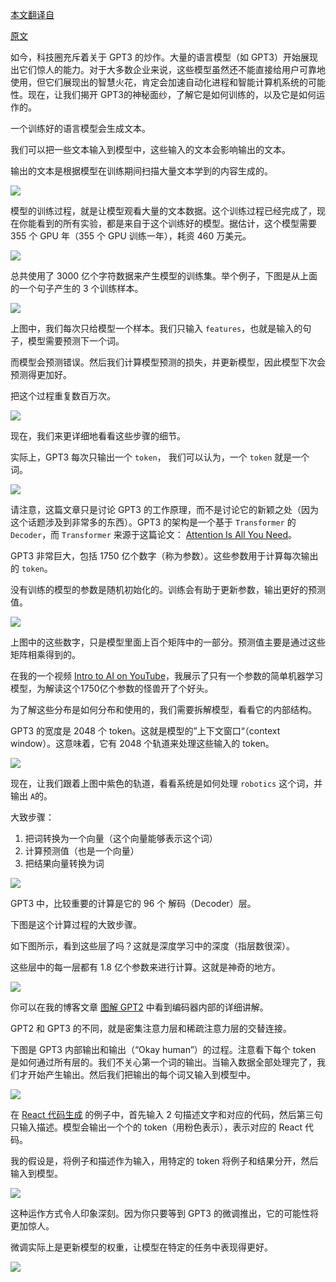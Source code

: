 [本文翻译自](http://jalammar.github.io/how-gpt3-works-visualizations-animations/)

[原文](https://blog.zhangxiann.com/202009101112/)

如今，科技圈充斥着关于 GPT3 的炒作。大量的语言模型（如 GPT3）开始展现出它们惊人的能力。对于大多数企业来说，这些模型虽然还不能直接给用户可靠地使用，但它们展现出的智慧火花，肯定会加速自动化进程和智能计算机系统的可能性。现在，让我们揭开 GPT3的神秘面纱，了解它是如何训练的，以及它是如何运作的。

一个训练好的语言模型会生成文本。

我们可以把一些文本输入到模型中，这些输入的文本会影响输出的文本。

输出的文本是根据模型在训练期间扫描大量文本学到的内容生成的。

![](https://gitee.com/liuhuihe/Ehe/raw/master/images/N06-GPT-20201214-201036-635573.gif)


模型的训练过程，就是让模型观看大量的文本数据。这个训练过程已经完成了，现在你能看到的所有实验，都是来自于这个训练好的模型。据估计，这个模型需要 355 个 GPU 年（355 个 GPU 训练一年），耗资 460 万美元。

![](https://gitee.com/liuhuihe/Ehe/raw/master/images/N06-GPT-20201214-201036-677055.gif)

总共使用了 3000 亿个字符数据来产生模型的训练集。举个例子，下图是从上面的一个句子产生的 3 个训练样本。

![](https://gitee.com/liuhuihe/Ehe/raw/master/images/N06-GPT-20201214-201037-671610.png)

上图中，我们每次只给模型一个样本。我们只输入 `features`，也就是输入的句子，模型需要预测下一个词。

而模型会预测错误。然后我们计算模型预测的损失，并更新模型，因此模型下次会预测得更加好。

把这个过程重复数百万次。

![](https://gitee.com/liuhuihe/Ehe/raw/master/images/N06-GPT-20201214-201036-712131.gif)

现在，我们来更详细地看看这些步骤的细节。

实际上，GPT3 每次只输出一个 `token`， 我们可以认为，一个 `token` 就是一个词。

![](https://gitee.com/liuhuihe/Ehe/raw/master/images/N06-GPT-20201214-201036-819429.gif)

请注意，这篇文章只是讨论 GPT3 的工作原理，而不是讨论它的新颖之处（因为这个话题涉及到非常多的东西）。GPT3 的架构是一个基于 `Transformer` 的 `Decoder`，而 `Transformer` 来源于这篇论文： [Attention Is All You Need](https://arxiv.org/abs/1706.03762)。

GPT3 非常巨大，包括 1750 亿个数字（称为参数）。这些参数用于计算每次输出的 `token`。

没有训练的模型的参数是随机初始化的。训练会有助于更新参数，输出更好的预测值。

![](https://gitee.com/liuhuihe/Ehe/raw/master/images/N06-GPT-20201214-201037-685275.png)

上图中的这些数字，只是模型里面上百个矩阵中的一部分。预测值主要是通过这些矩阵相乘得到的。

在我的一个视频 [Intro to AI on YouTube](https://youtube.com/watch?v=mSTCzNgDJy4)，我展示了只有一个参数的简单机器学习模型，为解读这个1750亿个参数的怪兽开了个好头。

为了解这些分布是如何分布和使用的，我们需要拆解模型，看看它的内部结构。

GPT3 的宽度是 2048 个 token。这就是模型的”上下文窗口“（context window）。这意味着，它有 2048 个轨道来处理这些输入的 token。

![](https://gitee.com/liuhuihe/Ehe/raw/master/images/N06-GPT-20201214-201036-966841.gif)

现在，让我们跟着上图中紫色的轨道，看看系统是如何处理 `robotics` 这个词，并输出 `A`的。

大致步骤：

1. 把词转换为一个向量（这个向量能够表示这个词）
2. 计算预测值（也是一个向量）
3. 把结果向量转换为词

![](https://gitee.com/liuhuihe/Ehe/raw/master/images/N06-GPT-20201214-201037-087246.gif)

GPT3 中，比较重要的计算是它的 96 个 解码（Decoder）层。

下图是这个计算过程的大致步骤。

如下图所示，看到这些层了吗？这就是深度学习中的深度（指层数很深）。

这些层中的每一层都有 1.8 亿个参数来进行计算。这就是神奇的地方。

![](https://gitee.com/liuhuihe/Ehe/raw/master/images/N06-GPT-20201214-201037-140612.gif)

你可以在我的博客文章 [图解 GPT2](https://blog.zhangxiann.com/202009101112/) 中看到编码器内部的详细讲解。

GPT2 和 GPT3 的不同，就是密集注意力层和稀疏注意力层的交替连接。

下图是 GPT3 内部输出和输出（“Okay human”）的过程。注意看下每个 token 是如何通过所有层的。我们不关心第一个词的输出。当输入数据全部处理完了，我们才开始产生输出。然后我们把输出的每个词又输入到模型中。

![](https://gitee.com/liuhuihe/Ehe/raw/master/images/N06-GPT-20201214-201037-227659.gif)

在 [React 代码生成](https://twitter.com/sharifshameem/status/1284421499915403264) 的例子中，首先输入 2 句描述文字和对应的代码，然后第三句只输入描述。模型会输出一个个的 token（用粉色表示），表示对应的 React 代码。

我的假设是，将例子和描述作为输入，用特定的 token 将例子和结果分开，然后输入到模型。

![](https://gitee.com/liuhuihe/Ehe/raw/master/images/N06-GPT-20201214-201037-422067.gif)

这种运作方式令人印象深刻。因为你只要等到 GPT3 的微调推出，它的可能性将更加惊人。

微调实际上是更新模型的权重，让模型在特定的任务中表现得更好。

![](https://gitee.com/liuhuihe/Ehe/raw/master/images/N06-GPT-20201214-201037-620451.gif)



